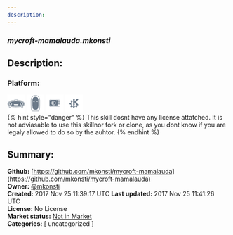 ```yaml
---
description: 
---
```


### _mycroft-mamalauda.mkonsti_  
## Description:  
  
  
  
### Platform:  
 ![Mark I](../.gitbook/assets/mark-1-icon.png)  ![Mark II](../.gitbook/assets/mark-2-icon.png)  ![Picroft](../.gitbook/assets/picroft-icon.png)  ![plasmoid](../.gitbook/assets/kde.png)   
{% hint style="danger" %}
This skill dosnt have any license attatched. It is not adviasable to use this skillnor fork or clone, as you dont know if you are legaly allowed to do so by the auhtor.
{% endhint %}
  
## Summary:  
**Github:** [https://github.com/mkonsti/mycroft-mamalauda](https://github.com/mkonsti/mycroft-mamalauda)  
**Owner:** [@mkonsti](https://github.com/mkonsti)  
**Created:** 2017 Nov 25 11:39:17 UTC  **Last updated:** 2017 Nov 25 11:41:26 UTC  
**License:** No License  
**Market status:** [Not in Market](https://market.mycroft.ai/skill/)  
**Categories:** [ uncategorized ]   
